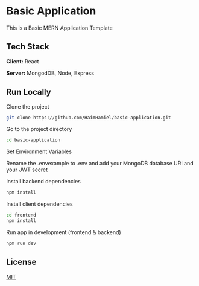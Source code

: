 
# Basic Application

This is a Basic MERN Application Template



## Tech Stack

**Client:** React 

**Server:** MongodDB, Node, Express


## Run Locally

Clone the project

```bash
git clone https://github.com/HaimHamiel/basic-application.git
```

Go to the project directory

```bash
cd basic-application
```

Set Environment Variables

Rename the .envexample to .env and add your MongoDB database URI and your JWT secret

Install backend dependencies
```bash
npm install
```

Install client dependencies
```bash
cd frontend
npm install
```

Run app in development (frontend & backend)

```bash
npm run dev
```


## License

[MIT](https://choosealicense.com/licenses/mit/)

